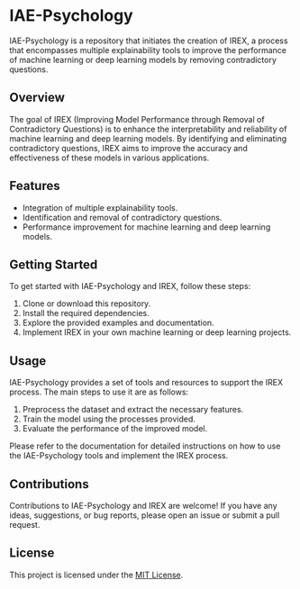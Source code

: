 # IAE-Psychology

IAE-Psychology is a repository that initiates the creation of IREX, a process that encompasses multiple explainability tools to improve the performance of machine learning or deep learning models by removing contradictory questions.

## Overview

The goal of IREX (Improving Model Performance through Removal of Contradictory Questions) is to enhance the interpretability and reliability of machine learning and deep learning models. By identifying and eliminating contradictory questions, IREX aims to improve the accuracy and effectiveness of these models in various applications.

## Features

- Integration of multiple explainability tools.
- Identification and removal of contradictory questions.
- Performance improvement for machine learning and deep learning models.

## Getting Started

To get started with IAE-Psychology and IREX, follow these steps:

1. Clone or download this repository.
2. Install the required dependencies.
3. Explore the provided examples and documentation.
4. Implement IREX in your own machine learning or deep learning projects.

## Usage

IAE-Psychology provides a set of tools and resources to support the IREX process. The main steps to use it are as follows:

1. Preprocess the dataset and extract the necessary features.
3. Train the model using the processes provided.
6. Evaluate the performance of the improved model.

Please refer to the documentation for detailed instructions on how to use the IAE-Psychology tools and implement the IREX process.

## Contributions

Contributions to IAE-Psychology and IREX are welcome! If you have any ideas, suggestions, or bug reports, please open an issue or submit a pull request.

## License

This project is licensed under the [MIT License](LICENSE).
